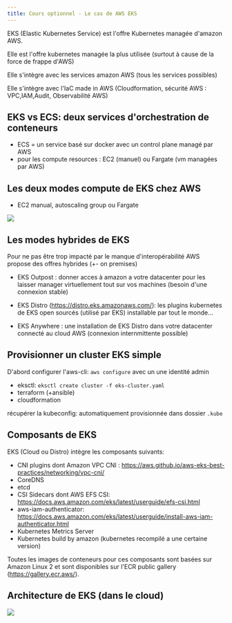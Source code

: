```yaml
---
title: Cours optionnel - Le cas de AWS EKS
---
```


EKS (Elastic Kubernetes Service) est l'offre Kubernetes managée d'amazon AWS.

Elle est l'offre kubernetes managée la plus utilisée (surtout à cause de la force de frappe d'AWS)

Elle s'intègre avec les services amazon AWS (tous les services possibles)

Elle s'intègre avec l'IaC made in AWS (Cloudformation, sécurité AWS : VPC,IAM,Audit, Observabilité AWS)

## EKS vs ECS: deux services d'orchestration de conteneurs

- ECS = un service basé sur docker avec un control plane managé par AWS
- pour les compute resources : EC2 (manuel) ou Fargate (vm managées par AWS)

## Les deux modes compute de EKS chez AWS

- EC2 manual, autoscaling group ou Fargate

![](/img/kubernetes/eks-modes.png)

## Les modes hybrides de EKS

Pour ne pas être trop impacté par le manque d'interopérabilité AWS propose des offres hybrides (+- on premises)

- EKS Outpost : donner acces à amazon a votre datacenter pour les laisser manager virtuellement tout sur vos machines (besoin d'une connexion stable)

- EKS Distro (https://distro.eks.amazonaws.com/): les plugins kubernetes de EKS open sourcés (utilisé par EKS) installable par tout le monde...

- EKS Anywhere : une installation de EKS Distro dans votre datacenter connecté au cloud AWS (connexion internmittente possible)

## Provisionner un cluster EKS simple

D'abord configurer l'aws-cli: `aws configure` avec un une identité admin

- eksctl: `eksctl create cluster -f eks-cluster.yaml`
- terraform (+ansible)
- cloudformation

récupérer la kubeconfig: automatiquement provisionnée dans dossier `.kube`

## Composants de EKS

EKS (Cloud ou Distro) intègre les composants suivants:

- CNI plugins dont Amazon VPC CNI : https://aws.github.io/aws-eks-best-practices/networking/vpc-cni/ 
- CoreDNS
- etcd
- CSI Sidecars dont AWS EFS CSI: https://docs.aws.amazon.com/eks/latest/userguide/efs-csi.html
- aws-iam-authenticator: https://docs.aws.amazon.com/eks/latest/userguide/install-aws-iam-authenticator.html
- Kubernetes Metrics Server
- Kubernetes build by amazon (kubernetes recompilé a une certaine version)

Toutes les images de conteneurs pour ces composants sont basées sur Amazon Linux 2 et sont disponibles sur l'ECR public gallery (https://gallery.ecr.aws/).

## Architecture de EKS (dans le cloud)

![](/img/kubernetes/EKS-archi2.png)


